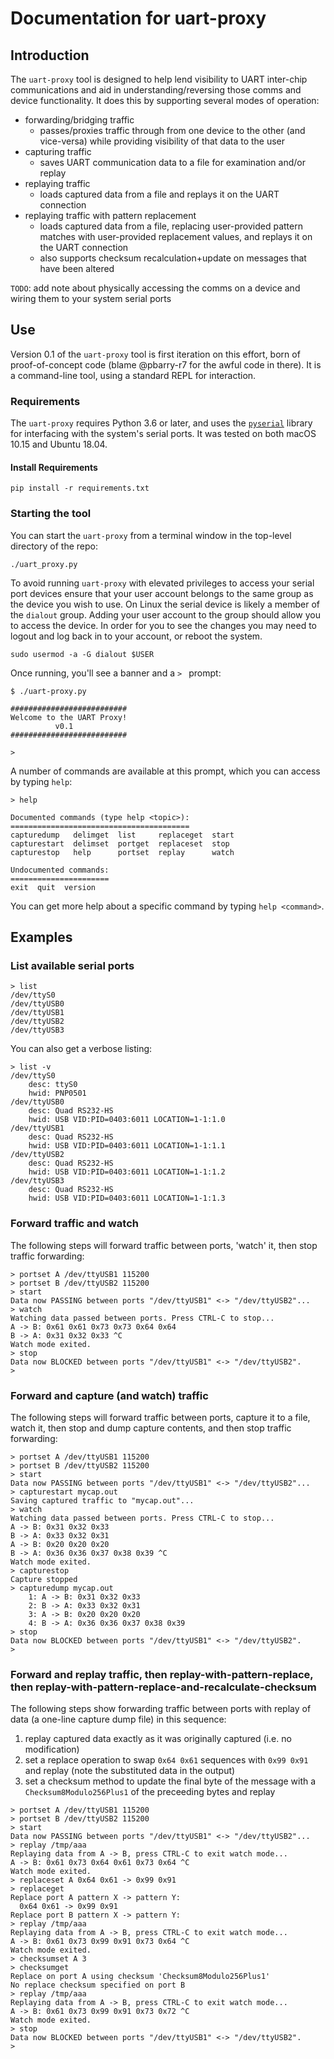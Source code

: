 # Documentation for uart-proxy

## Introduction

The `uart-proxy` tool is designed to help lend visibility to UART inter-chip communications and aid in understanding/reversing those comms and device functionality.  It does this by supporting several modes of operation:

* forwarding/bridging traffic
  * passes/proxies traffic through from one device to the other (and vice-versa) while providing visibility of that data to the user
* capturing traffic
  * saves UART communication data to a file for examination and/or replay
* replaying traffic
  * loads captured data from a file and replays it on the UART connection
* replaying traffic with pattern replacement
  * loads captured data from a file, replacing user-provided pattern matches with user-provided replacement values, and replays it on the UART connection
  * also supports checksum recalculation+update on messages that have been altered

`TODO`: add note about physically accessing the comms on a device and wiring them to your system serial ports

## Use

Version 0.1 of the `uart-proxy` tool is first iteration on this effort, born of proof-of-concept code (blame @pbarry-r7 for the awful code in there).  It is a command-line tool, using a standard REPL for interaction.

### Requirements

The `uart-proxy` requires Python 3.6 or later, and uses the [`pyserial`](https://pyserial.readthedocs.io/en/latest/pyserial.html) library for interfacing with the system's serial ports. It was tested on both macOS 10.15 and Ubuntu 18.04.

#### Install Requirements
```
pip install -r requirements.txt
```

### Starting the tool

You can start the `uart-proxy` from a terminal window in the top-level directory of the repo:

`./uart_proxy.py`

To avoid running `uart-proxy` with elevated privileges to access your serial port devices ensure that your user account belongs to the same group as the device you wish to use. On Linux the serial device is likely a member of the `dialout` group. Adding your user account to the group should allow you to access the device. In order for you to see the changes you may need to logout and log back in to your account, or reboot the system.

```
sudo usermod -a -G dialout $USER
```

Once running, you'll see a banner and a `> ` prompt:

```
$ ./uart-proxy.py

##########################
Welcome to the UART Proxy!
          v0.1
##########################
	
> 
```

A number of commands are available at this prompt, which you can access by typing `help`:

```
> help

Documented commands (type help <topic>):
========================================
capturedump   delimget  list     replaceget  start
capturestart  delimset  portget  replaceset  stop 
capturestop   help      portset  replay      watch

Undocumented commands:
======================
exit  quit  version
```

You can get more help about a specific command by typing `help <command>`.

## Examples

### List available serial ports

```
> list
/dev/ttyS0
/dev/ttyUSB0
/dev/ttyUSB1
/dev/ttyUSB2
/dev/ttyUSB3
```

You can also get a verbose listing:
```
> list -v
/dev/ttyS0
    desc: ttyS0
    hwid: PNP0501
/dev/ttyUSB0
    desc: Quad RS232-HS
    hwid: USB VID:PID=0403:6011 LOCATION=1-1:1.0
/dev/ttyUSB1
    desc: Quad RS232-HS
    hwid: USB VID:PID=0403:6011 LOCATION=1-1:1.1
/dev/ttyUSB2
    desc: Quad RS232-HS
    hwid: USB VID:PID=0403:6011 LOCATION=1-1:1.2
/dev/ttyUSB3
    desc: Quad RS232-HS
    hwid: USB VID:PID=0403:6011 LOCATION=1-1:1.3
```

### Forward traffic and watch

The following steps will forward traffic between ports, 'watch' it, then stop traffic forwarding:

```
> portset A /dev/ttyUSB1 115200
> portset B /dev/ttyUSB2 115200
> start
Data now PASSING between ports "/dev/ttyUSB1" <-> "/dev/ttyUSB2"...
> watch
Watching data passed between ports. Press CTRL-C to stop...
A -> B: 0x61 0x61 0x73 0x73 0x64 0x64 
B -> A: 0x31 0x32 0x33 ^C
Watch mode exited.
> stop
Data now BLOCKED between ports "/dev/ttyUSB1" <-> "/dev/ttyUSB2".
> 
```

### Forward and capture (and watch) traffic

The following steps will forward traffic between ports, capture it to a file, watch it, then stop and dump capture contents, and then stop traffic forwarding:

```
> portset A /dev/ttyUSB1 115200
> portset B /dev/ttyUSB2 115200
> start
Data now PASSING between ports "/dev/ttyUSB1" <-> "/dev/ttyUSB2"...
> capturestart mycap.out
Saving captured traffic to "mycap.out"...
> watch
Watching data passed between ports. Press CTRL-C to stop...
A -> B: 0x31 0x32 0x33 
B -> A: 0x33 0x32 0x31 
A -> B: 0x20 0x20 0x20 
B -> A: 0x36 0x36 0x37 0x38 0x39 ^C
Watch mode exited.
> capturestop
Capture stopped
> capturedump mycap.out
    1: A -> B: 0x31 0x32 0x33
    2: B -> A: 0x33 0x32 0x31
    3: A -> B: 0x20 0x20 0x20
    4: B -> A: 0x36 0x36 0x37 0x38 0x39
> stop
Data now BLOCKED between ports "/dev/ttyUSB1" <-> "/dev/ttyUSB2".
> 
```

### Forward and replay traffic, then replay-with-pattern-replace, then replay-with-pattern-replace-and-recalculate-checksum

The following steps show forwarding traffic between ports with replay of data (a one-line capture dump file) in this sequence:

1. replay captured data exactly as it was originally captured (i.e. no modification)
1. set a replace operation to swap `0x64 0x61` sequences with `0x99 0x91` and replay (note the substituted data in the output)
1. set a checksum method to update the final byte of the message with a `Checksum8Modulo256Plus1` of the preceeding bytes and replay


```
> portset A /dev/ttyUSB1 115200
> portset B /dev/ttyUSB2 115200
> start
Data now PASSING between ports "/dev/ttyUSB1" <-> "/dev/ttyUSB2"...
> replay /tmp/aaa
Replaying data from A -> B, press CTRL-C to exit watch mode...
A -> B: 0x61 0x73 0x64 0x61 0x73 0x64 ^C
Watch mode exited.
> replaceset A 0x64 0x61 -> 0x99 0x91
> replaceget
Replace port A pattern X -> pattern Y:
  0x64 0x61 -> 0x99 0x91
Replace port B pattern X -> pattern Y:
> replay /tmp/aaa
Replaying data from A -> B, press CTRL-C to exit watch mode...
A -> B: 0x61 0x73 0x99 0x91 0x73 0x64 ^C
Watch mode exited.
> checksumset A 3
> checksumget
Replace on port A using checksum 'Checksum8Modulo256Plus1'
No replace checksum specified on port B
> replay /tmp/aaa
Replaying data from A -> B, press CTRL-C to exit watch mode...
A -> B: 0x61 0x73 0x99 0x91 0x73 0x72 ^C
Watch mode exited.
> stop
Data now BLOCKED between ports "/dev/ttyUSB1" <-> "/dev/ttyUSB2".
>
```

